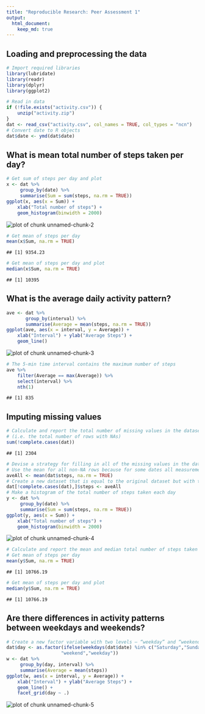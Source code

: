 ```yaml
---
title: "Reproducible Research: Peer Assessment 1"
output: 
  html_document:
    keep_md: true
---
```



## Loading and preprocessing the data


```r
# Import required libraries
library(lubridate)
library(readr)
library(dplyr)
library(ggplot2)

# Read in data
if (!file.exists("activity.csv")) {
    unzip("activity.zip")
}
dat <- read_csv("activity.csv", col_names = TRUE, col_types = "ncn")
# Convert date to R objects
dat$date <- ymd(dat$date)
```
## What is mean total number of steps taken per day?

```r
# Get sum of steps per day and plot
x <- dat %>% 
     group_by(date) %>%
     summarise(Sum = sum(steps, na.rm = TRUE))
ggplot(x, aes(x = Sum)) + 
    xlab("Total number of steps") + 
    geom_histogram(binwidth = 2000)
```

![plot of chunk unnamed-chunk-2](figure/unnamed-chunk-2-1.png) 

```r
# Get mean of steps per day 
mean(x$Sum, na.rm = TRUE)
```

```
## [1] 9354.23
```

```r
# Get mean of steps per day and plot
median(x$Sum, na.rm = TRUE)
```

```
## [1] 10395
```
## What is the average daily activity pattern?

```r
ave <- dat %>% 
       group_by(interval) %>%
       summarise(Average = mean(steps, na.rm = TRUE))
ggplot(ave, aes(x = interval, y = Average)) + 
    xlab("Interval") + ylab("Average Steps") +
    geom_line()
```

![plot of chunk unnamed-chunk-3](figure/unnamed-chunk-3-1.png) 

```r
# The 5-min time interval contains the maximum number of steps
ave %>% 
    filter(Average == max(Average)) %>% 
    select(interval) %>% 
    nth(1)
```

```
## [1] 835
```

## Imputing missing values

```r
# Calculate and report the total number of missing values in the dataset 
# (i.e. the total number of rows with NAs)
sum(!complete.cases(dat))
```

```
## [1] 2304
```

```r
# Devise a strategy for filling in all of the missing values in the dataset. 
# Use the mean for all non-NA rows because for some dates all measurements are NAs.
aveAll <- mean(dat$steps, na.rm = TRUE)
# Create a new dataset that is equal to the original dataset but with the missing data filled in.
dat[!complete.cases(dat),]$steps <- aveAll
# Make a histogram of the total number of steps taken each day
y <- dat %>% 
     group_by(date) %>%
     summarise(Sum = sum(steps, na.rm = TRUE))
ggplot(y, aes(x = Sum)) + 
    xlab("Total number of steps") + 
    geom_histogram(binwidth = 2000)
```

![plot of chunk unnamed-chunk-4](figure/unnamed-chunk-4-1.png) 

```r
# Calculate and report the mean and median total number of steps taken per day
# Get mean of steps per day 
mean(y$Sum, na.rm = TRUE)
```

```
## [1] 10766.19
```

```r
# Get mean of steps per day and plot
median(y$Sum, na.rm = TRUE)
```

```
## [1] 10766.19
```
## Are there differences in activity patterns between weekdays and weekends?

```r
# Create a new factor variable with two levels – “weekday” and “weekend”
dat$day <- as.factor(ifelse(weekdays(dat$date) %in% c("Saturday","Sunday"),
                    "weekend","weekday"))
w <- dat %>%
     group_by(day, interval) %>%
     summarise(Average = mean(steps))
ggplot(w, aes(x = interval, y = Average)) + 
    xlab("Interval") + ylab("Average Steps") +
    geom_line() + 
    facet_grid(day ~ .)
```

![plot of chunk unnamed-chunk-5](figure/unnamed-chunk-5-1.png) 
